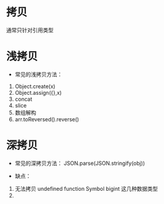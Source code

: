 # 拷贝
通常只针对引用类型

# 浅拷贝
- 常见的浅拷贝方法：
1. Object.create(x)
2. Object.assign({},x)
3. concat
4. slice
5. 数组解构
6. arr.toReversed().reverse()


# 深拷贝
- 常见的深拷贝方法：
JSON.parse(JSON.stringify(obj))

- 缺点：
1. 无法拷贝 undefined function Symbol bigint 这几种数据类型
2. 